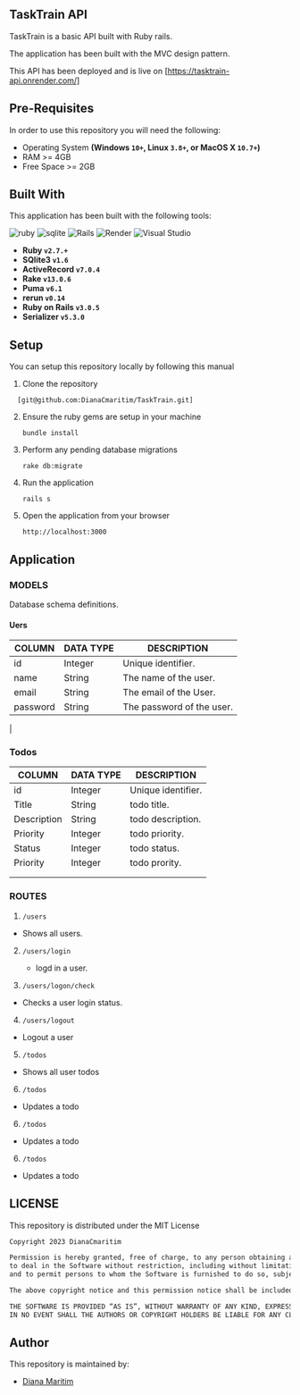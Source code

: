 ## TaskTrain API

TaskTrain is a basic API built with Ruby rails.


The application has been built with the MVC design pattern.

This API has been deployed and is live on [https://tasktrain-api.onrender.com/]

## Pre-Requisites
In order to use this repository you will need the following:



- Operating System **(Windows `10+`, Linux `3.8+`, or MacOS X `10.7+`)**
- RAM >= 4GB
- Free Space >= 2GB

## Built With
This application has been built with the following tools:

![ruby](https://img.shields.io/badge/Ruby-CC342D?style=for-the-badge&logo=ruby&logoColor=white)
![sqlite](https://img.shields.io/badge/SQLite-07405E?style=for-the-badge&logo=sqlite&logoColor=white)
![Rails](https://img.shields.io/badge/rails-%23CC0000.svg?style=for-the-badge&logo=ruby-on-rails&logoColor=white)
![Render](https://img.shields.io/badge/Render-%46E3B7.svg?style=for-the-badge&logo=render&logoColor=white)
![Visual Studio](https://img.shields.io/badge/Visual%20Studio-5C2D91.svg?style=for-the-badge&logo=visual-studio&logoColor=white)

- **Ruby `v2.7.+`**
- **SQlite3 `v1.6`**
- **ActiveRecord `v7.0.4`**
- **Rake `v13.0.6`**
- **Puma `v6.1`**
- **rerun `v0.14`**
- **Ruby on Rails `v3.0.5`**
- **Serializer `v5.3.0`**


## Setup
You can setup this repository locally by following this manual

1. Clone the repository
```
  [git@github.com:DianaCmaritim/TaskTrain.git]
```
2. Ensure the ruby gems are setup in your machine
    ```{shell}
   bundle install
   ```
3. Perform any pending database migrations
   ```{shell}
   rake db:migrate
   ```
4. Run the application
    ```{shell}
    rails s
    ```
5. Open the application from your browser
    ```
   http://localhost:3000
   ```

## Application

### MODELS
Database schema definitions.

#### Uers

| COLUMN      | DATA TYPE                                       | DESCRIPTION                         |
|-------------|-------------------------------------------------|-------------------------------------|
| id          | Integer                                         | Unique identifier.                  |
| name      | String                                          | The name of the user.               |
| email | String                                          | The email of the User. |
| password | String                                          | The password of the user. |
|


### Todos

| COLUMN        | DATA TYPE | DESCRIPTION                           |
|---------------|-----------|---------------------------------------|
| id            | Integer   | Unique identifier.                    |
| Title     | String    | todo title.                     |
| Description | String    | todo description. |
| Priority | Integer    | todo priority. |
| Status | Integer    | todo status. |
| Priority | Integer    | todo prority. |
        |
       |


### ROUTES

1. `/users`

- Shows all users.

2. `/users/login`

    - logd in a user.

3. `/users/logon/check`

 - Checks a user login status.


4. `/users/logout`

- Logout a user

5. `/todos`

- Shows all user todos

6. `/todos`
- Updates a todo

6. `/todos`
- Updates a todo

6. `/todos`
- Updates a todo

## LICENSE

This repository is distributed under the MIT License

```markdown
Copyright 2023 DianaCmaritim

Permission is hereby granted, free of charge, to any person obtaining a copy of this software and associated documentation files (the “Software”),
to deal in the Software without restriction, including without limitation the rights to use, copy, modify, merge, publish, distribute, sublicense, and/or sell copies of the Software,
and to permit persons to whom the Software is furnished to do so, subject to the following conditions:

The above copyright notice and this permission notice shall be included in all copies or substantial portions of the Software.

THE SOFTWARE IS PROVIDED “AS IS”, WITHOUT WARRANTY OF ANY KIND, EXPRESS OR IMPLIED, INCLUDING BUT NOT LIMITED TO THE WARRANTIES OF MERCHANTABILITY, FITNESS FOR A PARTICULAR PURPOSE AND NONINFRINGEMENT.
IN NO EVENT SHALL THE AUTHORS OR COPYRIGHT HOLDERS BE LIABLE FOR ANY CLAIM, DAMAGES OR OTHER LIABILITY, WHETHER IN AN ACTION OF CONTRACT, TORT OR OTHERWISE, ARISING FROM, OUT OF OR IN CONNECTION WITH THE SOFTWARE OR THE USE OR OTHER DEALINGS IN THE SOFTWARE.
```


## Author
This repository is maintained by:

- [Diana Maritim](https://github.com/DianaCmaritim/)